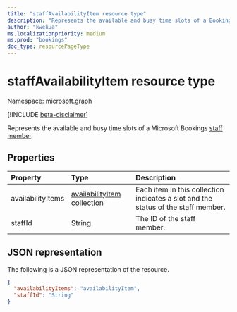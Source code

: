 ```yaml
---
title: "staffAvailabilityItem resource type"
description: "Represents the available and busy time slots of a Bookings staff member."
author: "kwekua"
ms.localizationpriority: medium
ms.prod: "bookings"
doc_type: resourcePageType
---
```


# staffAvailabilityItem resource type

Namespace: microsoft.graph

 [!INCLUDE [beta-disclaimer](../../includes/beta-disclaimer.md)]

Represents the available and busy time slots of a Microsoft Bookings [staff member](bookingstaffmember.md).

## Properties

| Property  | Type |Description|
|:---------------|:--------|:----------|
|availabilityItems |[availabilityItem](availabilityitem.md) collection |Each item in this collection indicates a slot and the status of the staff member.|
|staffId |String |The ID of the staff member.|

## JSON representation

The following is a JSON representation of the resource.

<!-- {
  "blockType": "resource",
  "@odata.type": "microsoft.graph.staffAvailabilityItem"
}-->

``` json
{
  "availabilityItems": "availabilityItem",
  "staffId": "String"
}
```
